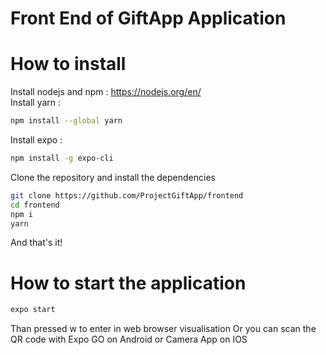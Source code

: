 # Front End of GiftApp Application

# How to install
Install nodejs and npm : https://nodejs.org/en/  
Install yarn :
```bash
npm install --global yarn
```
Install expo :
```bash
npm install -g expo-cli
```

Clone the repository and install the dependencies
```bash
git clone https://github.com/ProjectGiftApp/frontend
cd frontend
npm i
yarn
```

And that's it!

# How to start the application 
```bash
expo start
```
Than pressed w to enter in web browser visualisation
Or you can scan the QR code with Expo GO on Android or Camera App on IOS
